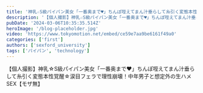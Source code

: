 ```yaml
---
title: '神乳☆S級パイパン美女「一番奥まで♥」ちんぽ咥えてまん汁垂らして糸引く変態本性覚醒☆ 01'
description: '【個人撮影】神乳☆S級パイパン美女「一番奥まで♥」ちんぽ咥えてまん汁垂らして糸引く変態本性覚醒☆涙目フェラで理性崩壊！中年男子と想定外の生ハメSEX【モザ無】'
pubDate: '2024-03-06T10:35:35.514Z'
heroImage: '/blog-placeholder.jpg'
video: 'https://www.tokyomotion.net/embed/ce59e7aa9be6161f49a0'
categories: ['first']
authors: ['sexford_university']
tags: ['パイパン', 'technology']
---
```


【個人撮影】神乳☆S級パイパン美女「一番奥まで♥」ちんぽ咥えてまん汁垂らして糸引く変態本性覚醒☆涙目フェラで理性崩壊！中年男子と想定外の生ハメSEX【モザ無】